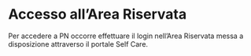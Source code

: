 # Accesso all’Area Riservata

Per accedere a PN occorre effettuare il login nell’Area Riservata messa a disposizione attraverso il portale Self Care.
